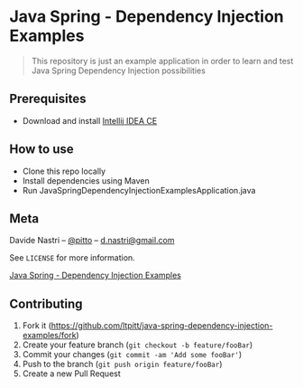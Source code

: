 # Java Spring - Dependency Injection Examples
> This repository is just an example application in order to learn and test Java Spring Dependency Injection possibilities

## Prerequisites

- Download and install [Intellij IDEA CE](https://www.jetbrains.com/idea/download)

## How to use

- Clone this repo locally
- Install dependencies using Maven
- Run JavaSpringDependencyInjectionExamplesApplication.java 

## Meta

Davide Nastri – [@pitto](https://davidenastri.it) – d.nastri@gmail.com

See ``LICENSE`` for more information.

[Java Spring - Dependency Injection Examples](https://github.com/ltpitt/java-spring-dependency-injection-examples)

## Contributing

1. Fork it (<https://github.com/ltpitt/java-spring-dependency-injection-examples/fork>)
2. Create your feature branch (`git checkout -b feature/fooBar`)
3. Commit your changes (`git commit -am 'Add some fooBar'`)
4. Push to the branch (`git push origin feature/fooBar`)
5. Create a new Pull Request


